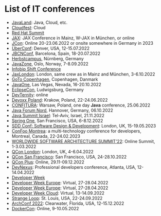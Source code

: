 # List of IT conferences

- [JavaLand](https://www.javaland.eu/de/home/): Java, Cloud, etc.
- [Cloudfest](https://www.cloudfest.com/): Cloud
- [Red Hat Summit](https://www.redhat.com/en/summit)
- [JAX](https://jax.de/): JAX Conference in Mainz, W-JAX in München, or online
- [JCon](https://jcon.one/): Online 20-23.06.2022 or onsite somewhere in Germany in 2023
- [ÜberConf](https://uberconf.com/): Denver, USA, 12-15.07.2022
- [JBCNConf](https://www.jbcnconf.com/), Barcelona, Spain, 18-20.07.2022
- [Herbstcampus](https://www.herbstcampus.de/), Nürnberg, Germany
- [JavaZone](https://javazone.no/), Oslo, Norway, 7-8.09.2022
- [Infobip Shift Conference](https://shift.infobip.com/)
- [JaxLondon](https://jaxlondon.com/): London, same crew as in Mainz and München, 3-6.10.2022
- [GoTo Copenhagen](https://gotocph.com/), Copenhagen, Danmark
- [JavaOne](https://www.oracle.com/cloudworld/javaone/), Las Vegas, Nevada, 16-20.10.2022
- [EclipseCon](https://www.eclipsecon.org/), Ludwigsburg, Germany
- [DevTernity](https://devternity.com/): online
- [Devoxx Poland](https://devoxx.pl/): Krakow, Poland, 22-24.06.2022
- [CONFITURA](https://confitura.pl/): Warsaw, Poland, one day **Java** conference, 25.06.2022
- [Java Forum Nord](https://javaforumnord.de/), Hannover, Germany, 06.10.2022
- [Java Summit Israel](https://www.javasummitil.com/): Tel-Aviv, Israel, 21.11.2022
- [Spring One](https://springone.io/), San Francisco, USA, 6-8.12.2022
- [SDD Conf: Software Design & Development](https://sddconf.com/): London, UK, 15-19.05.2023
- [ConFoo Montrea](https://confoo.ca/): a multi-technology conference for developers, Montreal, Canada, 22-24.02.2023
- [WORLDWIDE SOFTWARE ARCHITECTURE SUMMIT'22](https://events.geekle.us/software_architecture/): Online Summit, 1-3.03.2022
- [QCon London](https://qconlondon.com/): London, UK, 4-6.04.2022
- [QCon San Francisco](https://qconsf.com/): San Francisco, USA, 24-28.10.2022
- [QCon Plus](https://plus.qconferences.com/): Online, 29.11-09.12.2022
- [DevNexus](https://devnexus.com/): Professional developers conference, Atlanta, USA, 12-14.04.2022
- [Developer Week](https://www.developerweek.com/)
- [Developer Week Europe](https://www.developerweek.com/europe): Virtual, 27-28.04.2022
- [Developer Week Europe](https://www.developerweek.com/europe): Virtual, 27-28.04.2022
- [Developer Week Cloud](https://www.developerweek.com/global/conference/cloud/): Virtual, 13-14.09.2022
- [Strange Loop](https://thestrangeloop.com/): St. Louis, USA, 22-24.09.2022
- [ArchConf 2022](https://archconf.com/): Clearwater, Florida, USA, 12-15.12.2022
- [DockerCon](https://docker.events.cube365.net/dockercon/2022): Online, 9-10.05.2022